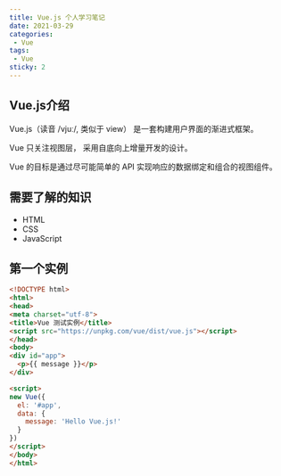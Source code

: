 ```yaml
---
title: Vue.js 个人学习笔记
date: 2021-03-29
categories:
 - Vue
tags:
 - Vue
sticky: 2
---
```


## Vue.js介绍

Vue.js（读音 /vjuː/, 类似于 view） 是一套构建用户界面的渐进式框架。

Vue 只关注视图层， 采用自底向上增量开发的设计。

Vue 的目标是通过尽可能简单的 API 实现响应的数据绑定和组合的视图组件。

## 需要了解的知识
* HTML
* CSS
* JavaScript
  
## 第一个实例
```html
<!DOCTYPE html>
<html>
<head>
<meta charset="utf-8">
<title>Vue 测试实例</title>
<script src="https://unpkg.com/vue/dist/vue.js"></script>
</head>
<body>
<div id="app">
  <p>{{ message }}</p>
</div>

<script>
new Vue({
  el: '#app',
  data: {
    message: 'Hello Vue.js!'
  }
})
</script>
</body>
</html>
```